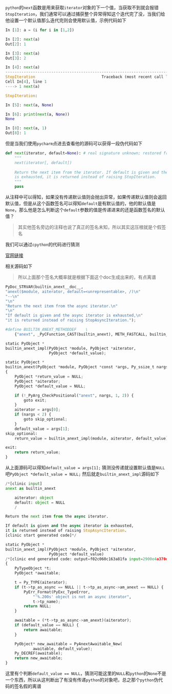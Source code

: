 `python`的`next`函数是用来获取`iterator`对象的下一个值，当获取不到就会报错`StopIteration`，我们通常可以通过捕获整个异常得知这个迭代完了没，当我们给他设置一个默认值那么迭代完则会使用默认值，示例代码如下


```python
In [1]: a = (i for i in [1,2])

In [2]: next(a)
Out[2]: 1

In [3]: next(a)
Out[3]: 2

In [4]: next(a)
---------------------------------------------------------------------------
StopIteration                             Traceback (most recent call last)
Cell In[4], line 1
----> 1 next(a)

StopIteration:

In [5]: next(a, None)

In [6]: print(next(a, None))
None

In [8]: next(a, 1)
Out[8]: 1
```


但是当我们使用`pycharm`点进去查看他的源码可以获得一段伪代码如下

```python
def next(iterator, default=None): # real signature unknown; restored from __doc__
    """
    next(iterator[, default])
    
    Return the next item from the iterator. If default is given and the iterator
    is exhausted, it is returned instead of raising StopIteration.
    """
    pass
```
从注释中可以得知，如果没有传递默认值则会抛出异常，如果传递默认值则会返回默认值，但是从这个函数签名可以得知`default`是有默认值的，他的默认值是`None`，那么他是怎么判断这个`default`参数的值是传递进来的还是函数签名的默认值？
> 其实他签名旁边的注释也说了真正的签名未知，所以其实这压根就是个假签名

我们可以通过`cpython`的代码进行猜测

[官网链接](https://github.com/python/cpython/blob/b9e10d1a0fc4d8428d4b36eb127570a832c26b6f/Python/clinic/bltinmodule.c.h#L727)

相关源码如下
> 所以上面那个签名大概率就是根据下面这个doc生成出来的，有点离谱

```python
PyDoc_STRVAR(builtin_anext__doc__,
"anext($module, aiterator, default=<unrepresentable>, /)\n"
"--\n"
"\n"
"Return the next item from the async iterator.\n"
"\n"
"If default is given and the async iterator is exhausted,\n"
"it is returned instead of raising StopAsyncIteration.");

#define BUILTIN_ANEXT_METHODDEF    \
    {"anext", _PyCFunction_CAST(builtin_anext), METH_FASTCALL, builtin_anext__doc__},

static PyObject *
builtin_anext_impl(PyObject *module, PyObject *aiterator,
                   PyObject *default_value);

static PyObject *
builtin_anext(PyObject *module, PyObject *const *args, Py_ssize_t nargs)
{
    PyObject *return_value = NULL;
    PyObject *aiterator;
    PyObject *default_value = NULL;

    if (!_PyArg_CheckPositional("anext", nargs, 1, 2)) {
        goto exit;
    }
    aiterator = args[0];
    if (nargs < 2) {
        goto skip_optional;
    }
    default_value = args[1];
skip_optional:
    return_value = builtin_anext_impl(module, aiterator, default_value);

exit:
    return return_value;
}
```
从上面源码可以得知`default_value = args[1];` 猜测没传递就设置默认值是`NULL`吧`PyObject *default_value = NULL;`
然后就走`builtin_anext_impl`源码如下


```python
/*[clinic input]
anext as builtin_anext

    aiterator: object
    default: object = NULL
    /

Return the next item from the async iterator.

If default is given and the async iterator is exhausted,
it is returned instead of raising StopAsyncIteration.
[clinic start generated code]*/

static PyObject *
builtin_anext_impl(PyObject *module, PyObject *aiterator,
                   PyObject *default_value)
/*[clinic end generated code: output=f02c060c163a81fa input=2900e4a370d39550]*/
{
    PyTypeObject *t;
    PyObject *awaitable;

    t = Py_TYPE(aiterator);
    if (t->tp_as_async == NULL || t->tp_as_async->am_anext == NULL) {
        PyErr_Format(PyExc_TypeError,
            "'%.200s' object is not an async iterator",
            t->tp_name);
        return NULL;
    }

    awaitable = (*t->tp_as_async->am_anext)(aiterator);
    if (default_value == NULL) {
        return awaitable;
    }

    PyObject* new_awaitable = PyAnextAwaitable_New(
            awaitable, default_value);
    Py_DECREF(awaitable);
    return new_awaitable;
}
```


这里有个判断`default_value == NULL`，猜测可能这里的`NULL`和`python`的`None`不是一个东西，所以从这判断出了有没有传递`python`的对象吧，总之那个`python`伪代码的签名假的离谱
